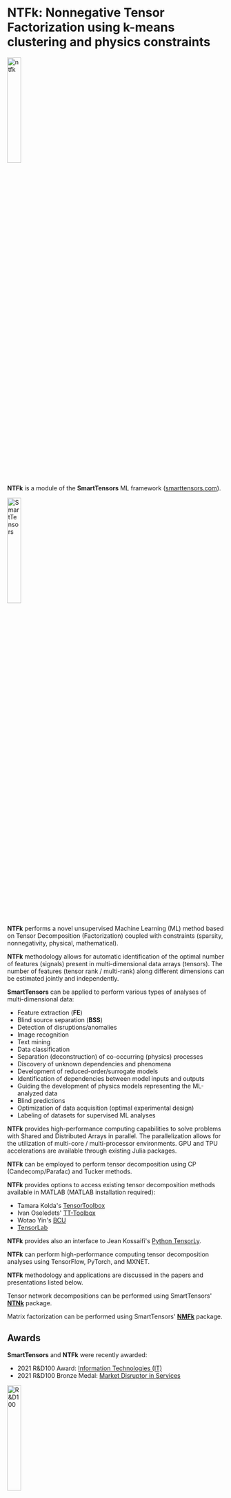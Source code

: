 # NTFk: Nonnegative Tensor Factorization using k-means clustering and physics constraints

<div style="text-align: left">
    <img src="logo/ntfk-logo.jpg" alt="ntfk" width=25%  max-width=125px;/>
</div>

**NTFk** is a module of the **SmartTensors** ML framework ([smarttensors.com](https://smarttensors.com)).

<div style="text-align: left">
    <img src="logo/SmartTensorsNewSmall.png" alt="SmartTensors" width=25%  max-width=125px;/>
</div>

**NTFk** performs a novel unsupervised Machine Learning (ML) method based on Tensor Decomposition (Factorization) coupled with constraints (sparsity, nonnegativity, physical, mathematical).

**NTFk** methodology allows for automatic identification of the optimal number of features (signals) present in multi-dimensional data arrays (tensors).
The number of features (tensor rank / multi-rank) along different dimensions can be estimated jointly and independently.

**SmartTensors** can be applied to perform various types of analyses of multi-dimensional data:
- Feature extraction (**FE**)
- Blind source separation (**BSS**)
- Detection of disruptions/anomalies
- Image recognition
- Text mining
- Data classification
- Separation (deconstruction) of co-occurring (physics) processes
- Discovery of unknown dependencies and phenomena
- Development of reduced-order/surrogate models
- Identification of dependencies between model inputs and outputs
- Guiding the development of physics models representing the ML-analyzed data
- Blind predictions
- Optimization of data acquisition (optimal experimental design)
- Labeling of datasets for supervised ML analyses


**NTFk** provides high-performance computing capabilities to solve problems with Shared and Distributed Arrays in parallel.
The parallelization allows for the utilization of multi-core / multi-processor environments.
GPU and TPU accelerations are available through existing Julia packages.

**NTFk** can be employed to perform tensor decomposition using CP (Candecomp/Parafac) and Tucker methods.

**NTFk** provides options to access existing tensor decomposition methods available in MATLAB (MATLAB installation required):
* Tamara Kolda's [TensorToolbox](https://www.tensortoolbox.org)
* Ivan Oseledets' [TT-Toolbox](https://www.mathworks.com/matlabcentral/fileexchange/46312-oseledets-tt-toolbox)
* Wotao Yin's [BCU](https://www.math.ucla.edu/~wotaoyin/papers/bcu/matlab.html)
* [TensorLab](https://www.tensorlab.net)

**NTFk** provides also an interface to Jean Kossaifi's [Python TensorLy](http://tensorly.org/stable/index.html).

**NTFk** can perform high-performance computing tensor decomposition analyses using TensorFlow, PyTorch, and MXNET.

**NTFk** methodology and applications are discussed in the papers and presentations listed below.

Tensor network decompositions can be performed using SmartTensors' [**NTNk**](https://github.com/SmartTensors/NTNk.jl) package.

Matrix factorization can be performed using SmartTensors' [**NMFk**](https://github.com/SmartTensors/NMFk.jl) package.

## Awards

**SmartTensors** and **NTFk** were recently awarded:
* 2021 R&D100 Award: [Information Technologies (IT)](https://www.rdworldonline.com/2021-rd-100-award-winners-announced-in-analytical-test-and-it-electrical-categories)
* 2021 R&D100 Bronze Medal: [Market Disruptor in Services](https://www.rdworldonline.com/2021-rd-100-special-recognition-winners-announced)

<div style="text-align: left">
    <img src="logo/RD100Awards-300x300.png" alt="R&D100" width=25%  max-width=125px;/>
</div>

## Installation

After starting Julia, execute:

```julia
import Pkg
Pkg.add("NTFk")
```

to access the latest released version.
To utilize the latest updates (commits), use:

```julia
import Pkg
Pkg.add(Pkg.PackageSpec(name="NTFk", rev="master"))
```

## Docker

```bash
docker run --interactive --tty montyvesselinov/tensors
```

The docker image provides access to all **SmartTensors** packages ([smarttensors.github.io](https://smarttensors.github.io)).

## Testing

```julia
import Pkg
Pkg.test("NTFk")
```

## Tensor Decomposition

**NTFk** performs a novel unsupervised Machine Learning (ML) method based on Tensor Decomposition coupled with sparsity and nonnegativity constraints.

**NTFk** has been applied to extract the temporal and spatial footprints of the features in multi-dimensional datasets in the form of multi-way arrays or tensors.

**NTFk** executes the decomposition (factorization) of a given tensor <img src="https://latex.codecogs.com/svg.latex?\Large&space;X" /> by minimization of the Frobenius norm:

<img src="https://latex.codecogs.com/svg.latex?\Large&space;\frac{1}{2}%7C%7C%20X-G\otimes_1A_1\otimes_2A_2\ldots\otimes_nA_n%7C%7C_F^2" />

<!-- X-G\otimes_1 A_1\otimes_2A_2\dots\otimes_nA_n_F^2 -->

where:

* <img src="https://latex.codecogs.com/svg.latex?\Large&space;n" /> is the dimensionality of the tensor <img src="https://latex.codecogs.com/svg.latex?\Large&space;X" />
* <img src="https://latex.codecogs.com/svg.latex?\Large&space;G" /> is a "mixing" core tensor
* <img src="https://latex.codecogs.com/svg.latex?\Large&space;A_1,A_2,\ldots,A_n" /> are "feature” factors (in the form of vectors or matrices)
* <img src="https://latex.codecogs.com/svg.latex?\Large&space;\otimes" /> is a tensor product applied to fold-in factors <img src="https://latex.codecogs.com/svg.latex?\Large&space;A_1,A_2,\ldots,A_n" />  in each of the tensor dimensions

<div style="text-align: center">
    <img src="figures/tucker-paper.png" alt="tucker" width=auto/>
</div>

The product <img src="https://latex.codecogs.com/svg.latex?\Large&space;G\otimes_1A_1\otimes_2A_2\ldots\otimes_nA_n" /> is an estimate of <img src="https://latex.codecogs.com/svg.latex?\Large&space;X" /> (<img src="https://latex.codecogs.com/svg.latex?\Large&space;X_{est}" />).

The reconstruction error <img src="https://latex.codecogs.com/svg.latex?\Large&space;X-X_{est}" /> is expected to be random uncorrelated noise.

<img src="https://latex.codecogs.com/svg.latex?\Large&space;G" /> is a <img src="https://latex.codecogs.com/svg.latex?\Large&space;n" />-dimensional tensor with a size and a rank lower than the size and the rank of <img src="https://latex.codecogs.com/svg.latex?\Large&space;X" />.
The size of tensor <img src="https://latex.codecogs.com/svg.latex?\Large&space;G" /> defines the number of extracted features (signals) in each of the tensor dimensions.

The factor matrices <img src="https://latex.codecogs.com/svg.latex?\Large&space;A_1,A_2,\ldots,A_n" /> represent the extracted features (signals) in each of the tensor dimensions.
The number of matrix columns equals the number of features in the respective tensor dimensions (if there is only 1 column, the particular factor is a vector).
The number of matrix rows in each factor (matrix) <img src="https://latex.codecogs.com/svg.latex?\Large&space;A_i" /> equals the size of tensor X in the respective dimensions.

The elements of tensor <img src="https://latex.codecogs.com/svg.latex?\Large&space;G" /> define how the features along each dimension (<img src="https://latex.codecogs.com/svg.latex?\Large&space;A_1,A_2,\ldots,A_n" />) are mixed to represent the original tensor <img src="https://latex.codecogs.com/svg.latex?\Large&space;X" />.

**NTFk** can perform Tensor Decomposition using [Candecomp/Parafac (CP)](https://en.wikipedia.org/wiki/Tensor_rank_decomposition) or [Tucker](https://en.wikipedia.org/wiki/Tucker_decomposition) decomposition models.

Some of the decomposition models can theoretically lead to unique solutions under specific, albeit rarely satisfied, noiseless conditions.
When these conditions are not satisfied, additional minimization constraints can assist the factorization.
A popular approach is to add sparsity and nonnegative constraints.
Sparsity constraints on the elements of G reduce the number of features and their mixing (by having as many zero entries as possible).
Nonnegativity enforces parts-based representation of the original data, which also allows the Tensor Decomposition results for <img src="https://latex.codecogs.com/svg.latex?\Large&space;G" /> and <img src="https://latex.codecogs.com/svg.latex?\Large&space;A_1,A_2,\ldots,A_n" /> to be easily interrelated [Cichocki et al, 2009](https://books.google.com/books?hl=en&lr=&id=KaxssMiWgswC&oi=fnd&pg=PR5&ots=Lta2adM6LV&sig=jNPDxjKlON1U3l46tZAYH92mvAE#v=onepage&q&f=false).

## Examples

A simple problem demonstrating **NTFk** can be executed as follows.
First, generate a random Tucker tensor:

```julia
import NTFk

csize = (2, 3, 4)
tsize = (5, 10, 15)
tucker_orig = NTFk.rand_tucker(csize, tsize; factors_nonneg=true, core_nonneg=true)
```

After that, we can compose a tensor-based on this Tucker decomposition:

```julia
import TensorDecompositions

T_orig = TensorDecompositions.compose(tucker_orig)
T_orig .*= 1000
```

Applying **NTFk**, we can find the unknown core size of the tensor using the tensor by itself as an input only.
To do this, we explore a series of core sizes and identify the optimal one:

```julia
sizes = [csize, (1,3,4), (3,3,4), (2,2,4), (2,4,4), (2,3,3), (2,3,5)]
tucker_estimated, csize_estimated = NTFk.analysis(T_orig, sizes, 3; eigmethod=[false,false,false], progressbar=false, tol=1e-16, max_iter=100000, lambda=0.);
```

**NTFk** execution will produce something like this:

```
[ Info: Decompositions (clustering dimension: 1)
1 - (2, 3, 4): residual 5.46581369842339e-5 worst tensor correlations [0.999999907810158, 0.9999997403618763, 0.9999995616299466] rank (2, 3, 4) silhouette 0.9999999999999997
2 - (1, 3, 4): residual 0.035325052042119755 worst tensor correlations [0.9634250567157897, 0.9842244237924007, 0.9254792458530211] rank (1, 3, 3) silhouette 1.0
3 - (3, 3, 4): residual 0.00016980024483822563 worst tensor correlations [0.9999982865486768, 0.9999923375643894, 0.9999915188040427] rank (3, 3, 4) silhouette 0.9404124172744835
4 - (2, 2, 4): residual 0.008914390317042747 worst tensor correlations [0.99782068249921, 0.9954301522732436, 0.9849956624171726] rank (2, 2, 4) silhouette 1.0
5 - (2, 4, 4): residual 0.00016061795564929862 worst tensor correlations [0.9999980289931861, 0.999996821183636, 0.9999940994076768] rank (2, 4, 4) silhouette 0.9996306553034816
6 - (2, 3, 3): residual 0.004136013571334162 worst tensor correlations [0.999947037606024, 0.9989851398124378, 0.9974723120905729] rank (2, 3, 3) silhouette 0.9999999999999999
7 - (2, 3, 5): residual 7.773676978117656e-5 worst tensor correlations [0.9999997131266367, 0.999999385995213, 0.9999988336042696] rank (2, 3, 5) silhouette 0.9999359399113312
[ Info: Estimated true core size based on the reconstruction: (2, 3, 4)
```

The final **NTFk** result is the estimated core size `(2,3,4)`, which, as expected, matches the original unknown core size.

**NTFk** also produces a Tucker deconstruction of this tensor with core size `(2,3,4)`, which is stored as `tucker_estimated[ibest]`

## Notebooks:

A series of Jupyter notebooks demonstrating **NMFk** have been developed:

- [Simple Tucker tensor decomposition](https://github.com/TensorDecompositions/NTFk.jl/blob/master/notebooks/simple_tensor_decomposition.ipynb)
- [Simple Candecomp/Parafac (CP) tensor decomposition](https://github.com/TensorDecompositions/NTFk.jl/blob/master/notebooks/simple_tensor_decomposition_cp.ipynb)

The notebooks can also be accessed using:

```julia
NTFk.notebooks()
```

## Applications:

**NTFk** has been applied in a wide range of real-world applications.
The analyzed datasets include model outputs, laboratory experimental data, and field tests:

- Climate data and simulations
- Watershed data and simulations
- Aquifer simulations
- Surface-water and Groundwater analyses
- Material characterization
- Reactive mixing
- Molecular dynamics
- Contaminant transport
- Induced seismicity
- Phase separation of co-polymers
- Oil / Gas extraction from unconventional reservoirs
- Geothermal exploration and production
- Geologic carbon storage
- Wildfires

## Videos:

- Europe Climate Model: Water table fluctuations in 2003
<div style="text-align: left">
    <a href="https://www.youtube.com/embed/18EHkbDt5-0"><img src="https://img.youtube.com/vi/18EHkbDt5-0/0.jpg" width=25%  max-width=125px;/></a>
</div>

- Europe Climate Model: Deconstruction of water table fluctuations in 2003
<div style="text-align: left">
    <a href="https://www.youtube.com/embed/s8socihoqTo"><img src="https://img.youtube.com/vi/s8socihoqTo/0.jpg" width=25%  max-width=125px;/></a>
</div>

- Europe Climate Model: Air temperature fluctuations in 2003
<div style="text-align: left">
    <a href="https://www.youtube.com/embed/ZAWBn3OsCCw"><img src="https://img.youtube.com/vi/ZAWBn3OsCCw/0.jpg" width=25%  max-width=125px;/></a>
</div>

- Europe Climate Model: Deconstruction of Air temperature fluctuations in 2003
<div style="text-align: left">
    <a href="https://www.youtube.com/embed/qUQvChqE8_4"><img src="https://img.youtube.com/vi/qUQvChqE8_4/0.jpg" width=25%  max-width=125px;/></a>
</div>

- Oklahoma seismic events
<div style="text-align: left">
    <a href="https://www.youtube.com/embed/prP_OZFA3tE"><img src="https://img.youtube.com/vi/prP_OZFA3tE/0.jpg" width=25%  max-width=125px;/></a>
</div>

- Deconstruction of Oklahoma seismic events
<div style="text-align: left">
    <a href="https://www.youtube.com/embed/xIoWi0WjeoQ"><img src="https://img.youtube.com/vi/xIoWi0WjeoQ/0.jpg" width=25%  max-width=125px;/></a>
</div>

- Deconstruction of Oklahoma seismic events
<div style="text-align: left">
    <a href="https://www.youtube.com/embed/xIoWi0WjeoQ"><img src="https://img.youtube.com/vi/xIoWi0WjeoQ/0.jpg" width=25%  max-width=125px;/></a>
</div>

Videos are available on [YouTube](https://www.youtube.com/watch?v=xPOkeLMJywE&list=PLpVcrIWNlP22LfyIu5MSZ7WHp7q0MNjsj)

## Publications:

- Vesselinov, V.V., Mudunuru, M., Karra, S., O'Malley, D., Alexandrov, B.S., Unsupervised Machine Learning Based on Non-Negative Tensor Factorization for Analyzing Reactive-Mixing, Journal of Computational Physics, 2018 (in review). [PDF](http://monty.gitlab.io/papers/Vesselinov%20et%20al%202018%20Unsupervised%20Machine%20Learning%20Based%20on%20Non-Negative%20Tensor%20Factorization%20for%20Analyzing%20Reactive-Mixing.pdf)
- Vesselinov, V.V., Alexandrov, B.S., O'Malley, D., Nonnegative Tensor Factorization for Contaminant Source Identification, Journal of Contaminant Hydrology, 10.1016/j.jconhyd.2018.11.010, 2018. [PDF](http://monty.gitlab.io/papers/Vesselinov%20et%20al%202018%20Nonnegative%20Tensor%20Factorization%20for%20Contaminant%20Source%20Identification.pdf)

Research papers are also available at [Google Scholar](http://scholar.google.com/citations?user=sIFHVvwAAAAJ&hl=en), [ResearchGate](https://www.researchgate.net/profile/Velimir_Vesselinov) and [Academia.edu](https://lanl.academia.edu/monty)

## Presentations:

- Vesselinov, V.V., Novel Machine Learning Methods for Extraction of Features Characterizing Datasets and Models, AGU Fall meeting, Washington D.C., 2018. [PDF](http://monty.gitlab.io/presentations/Vesselinov%202018%20Novel%20Machine%20Learning%20Methods%20for%20Extraction%20of%20Features%20Characterizing%20Datasets%20and%20Models%20LA-UR-18-31366.pdf)
- Vesselinov, V.V., Novel Machine Learning Methods for Extraction of Features Characterizing Complex Datasets and Models, Recent Advances in Machine Learning and Computational Methods for Geoscience, Institute for Mathematics and its Applications, University of Minnesota, 2018. [PDF](http://monty.gitlab.io/presentations/Vesselinov%202018%20Novel%20Machine%20Learning%20Methods%20for%20Extraction%20of%20Features%20Characterizing%20Complex%20Datasets%20and%20Models%20LA-UR-18-30987.pdf)

Presentations are also available at [slideshare.net](https://www.slideshare.net/VelimirmontyVesselin), [ResearchGate](https://www.researchgate.net/profile/Velimir_Vesselinov) and [Academia.edu](https://lanl.academia.edu/monty)

## Lectures:

- [Vesselinov, V.V., Novel Machine Learning Methods for Extraction of Features Characterizing Complex Datasets and Models, Recent Advances in Machine Learning and Computational Methods for Geoscience, Institute for Mathematics and its Applications, University of Minnesota, 2018.](https://youtu.be/xPOkeLMJywE)

[![Watch the video](images/nma.png)](https://www.youtube.com/embed/xPOkeLMJywE)

## Extra information

For more information, visit [monty.gitlab.io](http://monty.gitlab.io), [http://smarttensors.com](http://smarttensors.com) [smarttensors.github.io],(https://smarttensors.github.io), and [tensors.lanl.gov](http://tensors.lanl.gov).

## Installation behind a firewall
------------------------------

Julia uses git for package management.

Julia uses git and curl to install the necessary packages.

It is important to set proxies, if needed:

```bash
export ftp_proxy=http://proxyout.<your_site>:8080
export rsync_proxy=http://proxyout.<your_site>:8080
export http_proxy=http://proxyout.<your_site>:8080
export https_proxy=http://proxyout.<your_site>:8080
export no_proxy=.<your_site>
```

For example, if you are doing this at LANL, you will need to execute the
following lines in your bash command-line environment:

```bash
export ftp_proxy=http://proxyout.lanl.gov:8080
export rsync_proxy=http://proxyout.lanl.gov:8080
export http_proxy=http://proxyout.lanl.gov:8080
export https_proxy=http://proxyout.lanl.gov:8080
export no_proxy=.lanl.gov
```

Proxies can also be set up directly in the Julia REPL:

```julia
ENV["ftp_proxy"] =  "http://proxyout.lanl.gov:8080"
ENV["rsync_proxy"] = "http://proxyout.lanl.gov:8080"
ENV["http_proxy"] = "http://proxyout.lanl.gov:8080"
ENV["https_proxy"] = "http://proxyout.lanl.gov:8080"
ENV["no_proxy"] = ".lanl.gov"
```

To disable proxies, type these commands in the Julia REPL:

```julia
ENV["ftp_proxy"] =  ""
ENV["rsync_proxy"] = ""
ENV["http_proxy"] = ""
ENV["https_proxy"] = ""
ENV["no_proxy"] = ""
```

In some situations, you may need to add the `.gitconfig` file in your home directory:

```
[url "git@github.com:"]
    insteadOf = https://github.com/
[url "git@gitlab.com:"]
    insteadOf = https://gitlab.com/
[url "https://"]
    insteadOf = git://
[url "http://"]
    insteadOf = git://
```

or execute:

```
git config --global url."https://".insteadOf git://
git config --global url."http://".insteadOf git://
git config --global url."git@gitlab.com:".insteadOf https://gitlab.com/
git config --global url."git@github.com:".insteadOf https://github.com/
```
